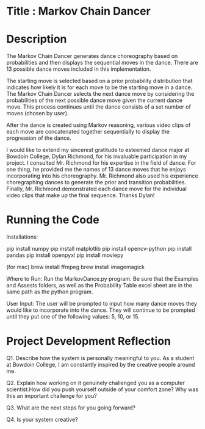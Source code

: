 # Title : Markov Chain Dancer

# Description
The Markov Chain Dancer generates dance choreography based on probabilities and then displays the sequential moves in the dance. There are 13 possible dance moves included in this implementation. 

The starting move is selected based on a prior probability distribution that indicates how likely it is for each move to be the starting move in a dance. The Markov Chain Dancer selects the next dance move by considering the probabilities of the next possible dance move given the current dance move. This process continues until the dance consists of a set number of moves (chosen by user).

After the dance is created using Markov reasoning, various video clips of each move are concatenated together sequentially to display the progression of the dance.

I would like to extend my sincerest gratitude to esteemed dance major at Bowdoin College, Dylan Richmond, for his invaluable participation in my project. I consulted Mr. Richmond for his expertise in the field of dance. For one thing, he provided me the names of 13 dance moves that he enjoys incorporating into his choreography. Mr. Richmond also used his experience choregraphing dances to generate the prior and transition probabilities. Finally, Mr. Richmond demonstrated each dance move for the individual video clips that make up the final sequence. Thanks Dylan!

# Running the Code
Installations:

pip install numpy
pip install matplotlib
pip install opencv-python
pip install pandas
pip install openpyxl
pip install moviepy

(for mac)
brew install ffmpeg
brew install imagemagick

Where to Run:
Run the MarkovDance.py program. Be sure that the Examples and Assests folders, as well as the Probability Table excel sheet are in the same path as the python program.

User Input:
The user will be prompted to input how many dance moves they would like to incorporate into the dance. They will continue to be prompted until they put one of the following values: 5, 10, or 15.


# Project Development Reflection
Q1. Describe how the system is personally meaningful to you.
As a student at Bowdoin College, I am constantly inspired by the creative people around me. 

Q2. Explain how working on it genuinely challenged you as a computer scientist.How did you push yourself outside of your comfort zone? Why was this an important challenge for you?

Q3. What are the next steps for you going forward?

Q4. Is your system creative?
